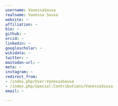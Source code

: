 ```yaml
---
username: VanessaSousa
realname: Vanessa Sousa
website: ~
affiliation: ~
bio: ~
github: ~
orcid: ~
linkedin: ~
googlescholar: ~
wikidata: ~
twitter: ~
mastodon-url: ~
meta: ~
instagram: ~
redirect_from:
- /index.php/User:VanessaSousa
- /index.php/Special:Contributions/VanessaSousa
email: ~

---
```

